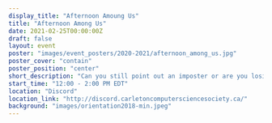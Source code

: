 ```yaml
---
display_title: "Afternoon Amoung Us"
title: "Afternoon Among Us"
date: 2021-02-25T00:00:00Z
draft: false
layout: event
poster: "images/event_posters/2020-2021/afternoon_among_us.jpg"
poster_cover: "contain"
poster_position: "center"
short_description: "Can you still point out an imposter or are you losing your touch? Come and find out with us!"
start_time: "12:00 - 2:00 PM EDT"
location: "Discord"
location_link: "http://discord.carletoncomputersciencesociety.ca/"
background: "images/orientation2018-min.jpeg"
---
```


